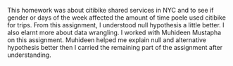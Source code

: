 This homework was about citibike shared services in NYC and to see if gender or days of the week affected the amount of time poele used citibike for trips. From this assignment, I understood null hypothesis a little better. I also elarnt more about data wrangling. I worked with Muhideen Mustapha on this assignment. Muhideen helped me explain null and alternative hypothesis better then I carried the remaining part of the assignment after understanding.
